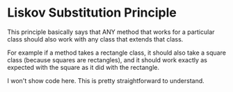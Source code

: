 # Liskov Substitution Principle

This principle basically says that ANY method that works for a particular class should also work with any class that extends that class.

For example if a method takes a rectangle class, it should also take a square class (because squares are rectangles), and it should work exactly as expected with the square as it did with the rectangle.

I won't show code here. This is pretty straightforward to understand.
